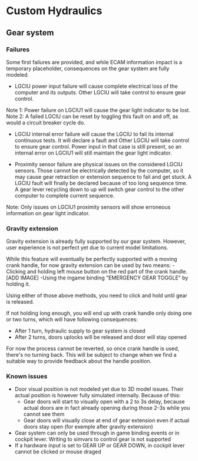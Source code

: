 # Custom Hydraulics

## Gear system

### Failures
Some first failures are provided, and while ECAM information impact is a temporary placeholder, consequences on the gear system are fully modeled.

- LGCIU power input failure will cause complete electrical loss of the computer and its outputs. Other LGCIU will take control to ensure gear control. 

Note 1: Power failure on LGCIU1 will cause the gear light indicator to be lost.
Note 2: A failed LGCIU can be reset by toggling this fault on and off, as would a circuit breaker cycle do.

- LGCIU internal error failure will cause the LGCIU to fail its internal continuous tests. It will declare a fault and Other LGCIU will take control to ensure gear control. Power input in that case is still present, so an internal error on LGCIU1 will still maintain the gear light indicator.

- Proximity sensor failure are physical issues on the considered LGCIU sensors. Those cannot be electrically detected by the computer, so it may cause gear retraction or extension sequence to fail and get stuck. A LGCIU fault will finally be declared because of too long sequence time. A gear lever recycling down to up will switch gear control to the other computer to complete current sequence.

Note: Only issues on LGCIU1 proximity sensors will show erroneous information on gear light indicator.


### Gravity extension
Gravity extension is already fully supported by our gear system. However, user experience is not perfect yet due to current model limitations.

While this feature will eventually be perfectly supported with a moving crank handle, for now gravity extension can be used by two means:
  -Clicking and holding left mouse button on the red part of the crank handle. [ADD IMAGE]
  -Using the ingame binding "EMERGENCY GEAR TOGGLE" by holding it.
  
Using either of those above methods, you need to click and hold until gear is released. 

If not holding long enough, you will end up with crank handle only doing one or two turns, which will have following consequences:
  - After 1 turn, hydraulic supply to gear system is closed
  - After 2 turns, doors uplocks will be released and door will stay opened

For now the process cannot be reverted, so once crank handle is used, there's no turning back. This will be subject to change when we find a suitable way to provide feedback about the handle position.

### Known issues
- Door visual position is not modeled yet due to 3D model issues. Their actual position is however fully simulated internally.
  Because of this:
  - Gear doors will start to visually open with a 2 to 3s delay, because actual doors are in fact already opening during those 2-3s while you cannot see them
  - Gear doors will visually close at end of gear extension even if actual doors stay open (for exemple after gravity extension)
- Gear system can only be used through in game binding events or in cockpit lever. Writing to simvars to control gear is not supported
- If a hardware input is set to GEAR UP or GEAR DOWN, in cockpit lever cannot be clicked or mouse draged

